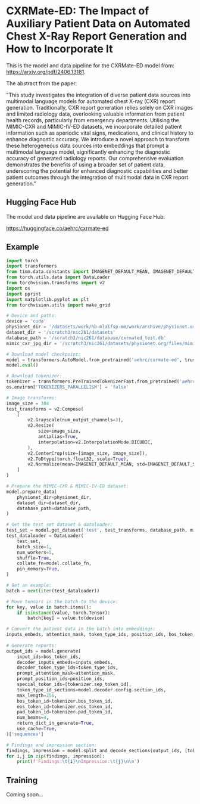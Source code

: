 # CXRMate-ED: The Impact of Auxiliary Patient Data on Automated Chest X-Ray Report Generation and How to Incorporate It

This is the model and data pipeline for the CXRMate-ED model from: https://arxiv.org/pdf/2406.13181.

The abstract from the paper:

"This study investigates the integration of diverse patient data sources into multimodal language models for automated chest X-ray (CXR) report generation. Traditionally, CXR report generation relies solely on CXR images and limited radiology data, overlooking valuable information from patient health records, particularly from emergency departments. Utilising the MIMIC-CXR and MIMIC-IV-ED datasets, we incorporate detailed patient information such as aperiodic vital signs, medications, and clinical history to enhance diagnostic accuracy. We introduce a novel approach to transform these heterogeneous data sources into embeddings that prompt a multimodal language model, significantly enhancing the diagnostic accuracy of generated radiology reports. Our comprehensive evaluation demonstrates the benefits of using a broader set of patient data, underscoring the potential for enhanced diagnostic capabilities and better patient outcomes through the integration of multimodal data in CXR report generation."

## Hugging Face Hub
The model and data pipeline are available on Hugging Face Hub:

https://huggingface.co/aehrc/cxrmate-ed

## Example

```python
import torch
import transformers
from timm.data.constants import IMAGENET_DEFAULT_MEAN, IMAGENET_DEFAULT_STD
from torch.utils.data import DataLoader
from torchvision.transforms import v2
import os
import pprint
import matplotlib.pyplot as plt
from torchvision.utils import make_grid

# Device and paths:
device = 'cuda'
physionet_dir = '/datasets/work/hb-mlaifsp-mm/work/archive/physionet.org/files'
dataset_dir = '/scratch3/nic261/datasets'
database_path = '/scratch3/nic261/database/cxrmated_test.db'
mimic_cxr_jpg_dir = '/scratch3/nic261/datasets/physionet.org/files/mimic-cxr-jpg/2.0.0/files'

# Download model checkpoint:
model = transformers.AutoModel.from_pretrained('aehrc/cxrmate-ed', trust_remote_code=True).to(device=device)
model.eval()

# Download tokenizer:
tokenizer = transformers.PreTrainedTokenizerFast.from_pretrained('aehrc/cxrmate-ed')
os.environ['TOKENIZERS_PARALLELISM'] = 'false'

# Image transforms:
image_size = 384
test_transforms = v2.Compose(
    [
        v2.Grayscale(num_output_channels=3),
        v2.Resize(
            size=image_size, 
            antialias=True,
            interpolation=v2.InterpolationMode.BICUBIC,
        ),
        v2.CenterCrop(size=[image_size, image_size]),
        v2.ToDtype(torch.float32, scale=True),
        v2.Normalize(mean=IMAGENET_DEFAULT_MEAN, std=IMAGENET_DEFAULT_STD),
    ]
)

# Prepare the MIMIC-CXR & MIMIC-IV-ED dataset:
model.prepare_data(
    physionet_dir=physionet_dir,
    dataset_dir=dataset_dir,
    database_path=database_path,
)

# Get the test set dataset & dataloader:
test_set = model.get_dataset('test', test_transforms, database_path, mimic_cxr_jpg_dir)
test_dataloader = DataLoader(
    test_set,
    batch_size=1, 
    num_workers=5,
    shuffle=True,
    collate_fn=model.collate_fn,
    pin_memory=True,
)

# Get an example:
batch = next(iter(test_dataloader))

# Move tensors in the batch to the device:
for key, value in batch.items():
    if isinstance(value, torch.Tensor):
        batch[key] = value.to(device)

# Convert the patient data in the batch into embeddings:
inputs_embeds, attention_mask, token_type_ids, position_ids, bos_token_ids = model.prepare_inputs(tokenizer=tokenizer, **batch)
    
# Generate reports:
output_ids = model.generate(
    input_ids=bos_token_ids,
    decoder_inputs_embeds=inputs_embeds,
    decoder_token_type_ids=token_type_ids,
    prompt_attention_mask=attention_mask,
    prompt_position_ids=position_ids,
    special_token_ids=[tokenizer.sep_token_id],
    token_type_id_sections=model.decoder.config.section_ids,
    max_length=256,
    bos_token_id=tokenizer.bos_token_id,
    eos_token_id=tokenizer.eos_token_id,
    pad_token_id=tokenizer.pad_token_id,
    num_beams=4,
    return_dict_in_generate=True,
    use_cache=True,
)['sequences']

# Findings and impression section:
findings, impression = model.split_and_decode_sections(output_ids, [tokenizer.sep_token_id, tokenizer.eos_token_id], tokenizer)
for i,j in zip(findings, impression):
    print(f'Findings:\t{i}\nImpression:\t{j}\n\n')

```

## Training

Coming soon...